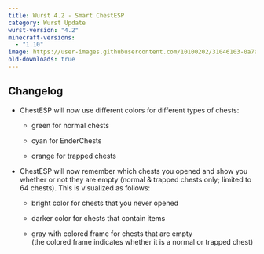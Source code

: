 ```yaml
---
title: Wurst 4.2 - Smart ChestESP
category: Wurst Update
wurst-version: "4.2"
minecraft-versions:
  - "1.10"
image: https://user-images.githubusercontent.com/10100202/31046103-0a7a8e56-a5f3-11e7-99d4-4c03a75c682d.jpg
old-downloads: true
---
```

## Changelog

- ChestESP will now use different colors for different types of chests:

  - green for normal chests

  - cyan for EnderChests

  - orange for trapped chests

- ChestESP will now remember which chests you opened and show you whether or not they are empty (normal & trapped chests only; limited to 64 chests). This is visualized as follows:

  - bright color for chests that you never opened

  - darker color for chests that contain items

  - gray with colored frame for chests that are empty  
(the colored frame indicates whether it is a normal or trapped chest)
